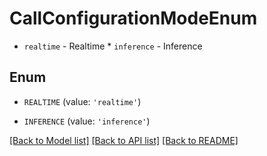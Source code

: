 # CallConfigurationModeEnum

* `realtime` - Realtime * `inference` - Inference

## Enum

* `REALTIME` (value: `'realtime'`)

* `INFERENCE` (value: `'inference'`)

[[Back to Model list]](../README.md#documentation-for-models) [[Back to API list]](../README.md#documentation-for-api-endpoints) [[Back to README]](../README.md)


